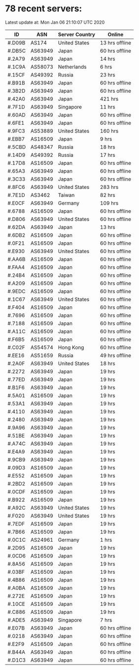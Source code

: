 # 78 recent servers:

Latest update at: Mon Jan 06 21:10:07 UTC 2020

| ID | ASN | Server Country | Online |
| -- | --- | -------------- | ------ |
| #.D09B | AS174 | United States | 13 hrs offline |
| #.DB5C | AS63949 | Japan | 60 hrs offline |
| #.2A79 | AS63949 | Japan | 14 hrs |
| #.1C9A | AS58073 | Netherlands | 6 hrs |
| #.15CF | AS49392 | Russia | 23 hrs |
| #.B91B | AS63949 | Japan | 60 hrs offline |
| #.3B2D | AS63949 | Japan | 60 hrs offline |
| #.42A0 | AS63949 | Japan | 421 hrs |
| #.7F1D | AS63949 | Singapore | 11 hrs |
| #.60AD | AS63949 | Japan | 60 hrs offline |
| #.6FE1 | AS63949 | Japan | 60 hrs offline |
| #.9FC3 | AS53889 | United States | 160 hrs |
| #.EBB7 | AS16509 | Japan | 9 hrs |
| #.5CBD | AS48347 | Russia | 18 hrs |
| #.14D9 | AS49392 | Russia | 17 hrs |
| #.17D8 | AS16509 | Japan | 60 hrs offline |
| #.65A3 | AS63949 | Japan | 60 hrs offline |
| #.3C33 | AS63949 | Japan | 60 hrs offline |
| #.8FC6 | AS63949 | United States | 283 hrs |
| #.7E1D | AS3462 | Taiwan | 82 hrs |
| #.E0CF | AS63949 | Germany | 109 hrs |
| #.6788 | AS16509 | Japan | 60 hrs offline |
| #.D806 | AS63949 | United States | 60 hrs offline |
| #.62DA | AS63949 | Japan | 13 hrs |
| #.6DB2 | AS16509 | Japan | 60 hrs offline |
| #.0F21 | AS16509 | Japan | 60 hrs offline |
| #.E930 | AS63949 | United States | 60 hrs offline |
| #.AA6B | AS16509 | Japan | 60 hrs offline |
| #.FAA4 | AS16509 | Japan | 60 hrs offline |
| #.24B4 | AS16509 | Japan | 60 hrs offline |
| #.A209 | AS16509 | Japan | 60 hrs offline |
| #.9EDC | AS16509 | Japan | 60 hrs offline |
| #.1C67 | AS63949 | United States | 60 hrs offline |
| #.F404 | AS16509 | Japan | 60 hrs offline |
| #.7696 | AS16509 | Japan | 60 hrs offline |
| #.7188 | AS16509 | Japan | 60 hrs offline |
| #.A11C | AS16509 | Japan | 60 hrs offline |
| #.F6B5 | AS16509 | Japan | 60 hrs offline |
| #.C02F | AS54574 | Hong Kong | 60 hrs offline |
| #.EE16 | AS51659 | Russia | 49 hrs offline |
| #.2A0F | AS63949 | United States | 18 hrs |
| #.2272 | AS63949 | Japan | 19 hrs |
| #.77ED | AS63949 | Japan | 19 hrs |
| #.B1F6 | AS63949 | Japan | 19 hrs |
| #.5A01 | AS16509 | Japan | 19 hrs |
| #.53A1 | AS63949 | Japan | 19 hrs |
| #.4110 | AS63949 | Japan | 19 hrs |
| #.2480 | AS63949 | Japan | 19 hrs |
| #.9A96 | AS63949 | Japan | 19 hrs |
| #.51BE | AS63949 | Japan | 19 hrs |
| #.A74C | AS63949 | Japan | 19 hrs |
| #.E4A9 | AS63949 | Japan | 19 hrs |
| #.9CB9 | AS63949 | Japan | 19 hrs |
| #.09D3 | AS16509 | Japan | 19 hrs |
| #.E552 | AS16509 | Japan | 19 hrs |
| #.2BD2 | AS16509 | Japan | 19 hrs |
| #.0CDF | AS16509 | Japan | 19 hrs |
| #.B922 | AS16509 | Japan | 19 hrs |
| #.A92C | AS63949 | United States | 19 hrs |
| #.F020 | AS63949 | United States | 19 hrs |
| #.7EDF | AS16509 | Japan | 19 hrs |
| #.7B66 | AS16509 | Japan | 19 hrs |
| #.0C1C | AS24961 | Germany | 1 hrs |
| #.2D95 | AS16509 | Japan | 19 hrs |
| #.0CD6 | AS16509 | Japan | 19 hrs |
| #.8A56 | AS16509 | Japan | 19 hrs |
| #.03BF | AS16509 | Japan | 19 hrs |
| #.4B86 | AS16509 | Japan | 19 hrs |
| #.A0BA | AS16509 | Japan | 19 hrs |
| #.272E | AS16509 | Japan | 19 hrs |
| #.10CE | AS16509 | Japan | 19 hrs |
| #.C886 | AS16509 | Japan | 19 hrs |
| #.ADE5 | AS63949 | Singapore | 7 hrs |
| #.E07B | AS63949 | Japan | 60 hrs offline |
| #.0218 | AS63949 | Japan | 60 hrs offline |
| #.E2F9 | AS16509 | Japan | 60 hrs offline |
| #.B44A | AS63949 | Japan | 60 hrs offline |
| #.D1C3 | AS63949 | Japan | 60 hrs offline |

